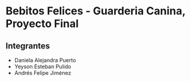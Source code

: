 # Bebitos Felices - Guarderia Canina, Proyecto Final

## Integrantes
* Daniela Alejandra Puerto
* Yeyson Esteban Pulido
* Andrés Felipe Jiménez 

